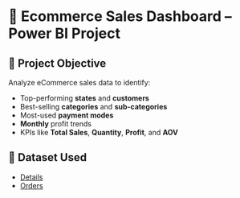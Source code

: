 # 🛒 Ecommerce Sales Dashboard – Power BI Project

## 📌 Project Objective
Analyze eCommerce sales data to identify:
- Top-performing **states** and **customers**
- Best-selling **categories** and **sub-categories**
- Most-used **payment modes**
- **Monthly** profit trends
- KPIs like **Total Sales**, **Quantity**, **Profit**, and **AOV**

## 📁 Dataset Used
- <a href="https://github.com/daxesh38/Ecommerce-Sales-Dashboard/blob/main/Details.csv">Details</a>
- <a href="https://github.com/daxesh38/Ecommerce-Sales-Dashboard/blob/main/Orders.csv">Orders</a>
